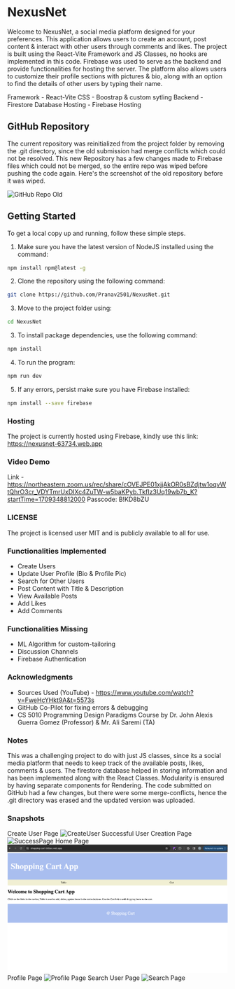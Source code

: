 # NexusNet
Welcome to NexusNet, a social media platform designed for your preferences. This application allows users to create an account, post content & interact with other users through comments and likes. The project is built using the React-Vite Framework and JS Classes, no hooks are implemented in this code. Firebase was used to serve as the backend and provide functionalities for hosting the server. The platform also allows users to customize their profile sections with pictures & bio, along with an option to find the details of other users by typing their name.

Framework - React-Vite
CSS - Boostrap & custom sytling
Backend - Firestore Database
Hosting - Firebase Hosting

## GitHub Repository
The current repository was reinitialized from the project folder by removing the .git directory, since the old submission had merge conflicts which could not be resolved. This new Repository has a few changes made to Firebase files which could not be merged, so the entire repo was wiped before pushing the code again. Here's the screenshot of the old repository before it was wiped.

![GitHub Repo Old](./src/images/GitHubSS.png)


## Getting Started

To get a local copy up and running, follow these simple steps.

1. Make sure you have the latest version of NodeJS installed using the command:

```bash
npm install npm@latest -g
```
2. Clone the repository using the following command:
```bash
git clone https://github.com/Pranav2501/NexusNet.git
```
3. Move to the project folder using:
```bash
cd NexusNet
```

3. To install package dependencies, use the following command:
```bash
npm install
```
4. To run the program:
```bash
npm run dev
```

5. If any errors, persist make sure you have Firebase installed:
```bash
npm install --save firebase
```
### Hosting
The project is currently hosted using Firebase, kindly use this link: https://nexusnet-63734.web.app

### Video Demo
Link - https://northeastern.zoom.us/rec/share/cOVEJPE01xjjAkOR0sBZdjtw1oqvWtQhrO3cr_VDYTmrUxDIXc4ZuTW-w5baKPyb.TkfIz3Uq19wb7b_K?startTime=1709348812000
Passcode: B!KD8bZU
### LICENSE

The project is licensed user MIT and is publicly available to all for use.
### Functionalities Implemented
- Create Users
- Update User Profile (Bio & Profile Pic)
- Search for Other Users
- Post Content with Title & Description
- View Available Posts
- Add Likes
- Add Comments
### Functionalities Missing
- ML Algorithm for custom-tailoring
- Discussion Channels
- Firebase Authentication 

### Acknowledgments 
- Sources Used (YouTube) - https://www.youtube.com/watch?v=FweHcYHkt9A&t=5573s
- GitHub Co-Pilot for fixing errors & debugging
- CS 5010 Programming Design Paradigms Course by Dr. John Alexis Guerra Gomez (Professor) & Mr. Ali Saremi (TA)

### Notes
This was a challenging project to do with just JS classes, since its a social media platform that needs to keep track of the available posts, likes, comments & users. The firestore database helped in storing information and has been implemented along with the React Classes. Modularity is ensured by having separate components for Rendering. The code submitted on GitHub had a few changes, but there were some merge-conflicts, hence the .git directory was erased and the updated version was uploaded.
### Snapshots
Create User Page
![CreateUser](./src/images/LoginPage.png)
Successful User Creation Page
![SuccessPage](./src/images/SuccessfulLogin.png)
Home Page
![Home Page](./src/images/HomePage.png)
Profile Page
![Profile Page](./src/images/ProfilePage.png)
Search User Page
![Search Page](./src/images/SearchUserPage.png)


